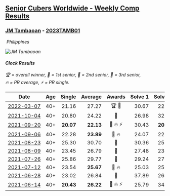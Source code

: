 <style>table {white-space: nowrap;}</style>
<link rel="stylesheet" type="text/css" href="/scw-comp/css/flags.css" />

## [Senior Cubers Worldwide - Weekly Comp Results](/scw-comp/results/)
### [JM Tambaoan](README.md) - [2023TAMB01](https://www.worldcubeassociation.org/persons/2023TAMB01?event=clock)

<i class="flag flag-PH" />&nbsp;Philippines

![JM Tambaoan](1681359750.png)

#### Clock Results

<span style="white-space: nowrap;">🏆 = overall winner</span>, <span style="white-space: nowrap;">🥇 = 1st senior</span>, <span style="white-space: nowrap;">🥈 = 2nd senior</span>, <span style="white-space: nowrap;">🥉 = 3rd senior</span>, <span style="white-space: nowrap;">🔥 = PR average</span>, <span style="white-space: nowrap;">⚡ = PR single</span>.

| Date | Age | Single | Average | Awards | Solve 1 | Solve 2 | Solve 3 | Solve 4 | Solve 5 | Video |
| :--: | :--: | --: | --: | :--: | --: | --: | --: | --: | --: | :-- |
| [2022-03-07](../../results/2022-03-07/clock.md) | 40+ | 21.16 | 27.27 | 🏆 🥇 | 30.67 | 22.23 | 21.16 | 28.92 | DNF | [Desktop](https://www.facebook.com/events/492851219083428/permalink/498109448557605) / [Mobile](https://m.facebook.com/events/492851219083428?view=permalink&id=498109448557605) |
| [2021-10-04](../../results/2021-10-04/clock.md) | 40+ | 20.80 | 24.22 | 🥈 | 26.98 | 32.04 | 21.96 | 23.73 | 20.80 | [Desktop](https://www.facebook.com/events/1205858816603137/permalink/1214798252375860) / [Mobile](https://m.facebook.com/events/1205858816603137?view=permalink&id=1214798252375860) |
| [2021-09-20](../../results/2021-09-20/clock.md) | 40+ | **20.07** | **22.13** | 🥈 🔥 ⚡ | 30.43 | **20.07** | 21.13 | 23.00 | 22.25 | [Desktop](https://www.facebook.com/events/374286267681717/permalink/383602996750044) / [Mobile](https://m.facebook.com/events/374286267681717?view=permalink&id=383602996750044) |
| [2021-09-06](../../results/2021-09-06/clock.md) | 40+ | 22.28 | **23.89** | 🥈 🔥 | 24.07 | 22.92 | 24.68 | 22.28 | 29.58 | [Desktop](https://www.facebook.com/events/369922348122346/permalink/379191313862116) / [Mobile](https://m.facebook.com/events/369922348122346?view=permalink&id=379191313862116) |
| [2021-08-23](../../results/2021-08-23/clock.md) | 40+ | 25.30 | 30.70 | 🥈 | 30.36 | 25.30 | 32.31 | 29.44 | 42.60 | [Desktop](https://www.facebook.com/events/540950593849891/permalink/549915519620065) / [Mobile](https://m.facebook.com/events/540950593849891?view=permalink&id=549915519620065) |
| [2021-08-09](../../results/2021-08-09/clock.md) | 40+ | 23.45 | 26.79 | 🥈 | 27.48 | 23.45 | 29.51 | 24.81 | 28.08 | [Desktop](https://www.facebook.com/events/342027504219422/permalink/350829436672562) / [Mobile](https://m.facebook.com/events/342027504219422?view=permalink&id=350829436672562) |
| [2021-07-26](../../results/2021-07-26/clock.md) | 40+ | 25.86 | 29.77 | 🥈 | 29.24 | 27.19 | 25.86 | 41.16 | 32.89 | [Desktop](https://www.facebook.com/events/5895704557137692/permalink/5959925400715607) / [Mobile](https://m.facebook.com/events/5895704557137692?view=permalink&id=5959925400715607) |
| [2021-07-12](../../results/2021-07-12/clock.md) | 40+ | 23.54 | **25.67** | 🥈 🔥 | 25.03 | 25.73 | 31.61 | 26.26 | 23.54 | [Desktop](https://www.facebook.com/events/853178815336395/permalink/861035237884086) / [Mobile](https://m.facebook.com/events/853178815336395?view=permalink&id=861035237884086) |
| [2021-06-28](../../results/2021-06-28/clock.md) | 40+ | 23.02 | 26.84 | 🥈 | 37.89 | 26.68 | 28.76 | 25.09 | 23.02 | [Desktop](https://www.facebook.com/events/2032757193542617/permalink/2043528069132196) / [Mobile](https://m.facebook.com/events/2032757193542617?view=permalink&id=2043528069132196) |
| [2021-06-14](../../results/2021-06-14/clock.md) | 40+ | **20.43** | **26.22** | 🥈 🔥 ⚡ | 25.79 | 34.45 | 28.13 | **20.43** | 24.73 | [Desktop](https://www.facebook.com/events/154757253369245/permalink/162973832547587) / [Mobile](https://m.facebook.com/events/154757253369245?view=permalink&id=162973832547587) |


<!-- Global site tag (gtag.js) - Google Analytics -->
<script async src="https://www.googletagmanager.com/gtag/js?id=UA-86348435-3"></script>
<script>window.dataLayer = window.dataLayer || []; function gtag() {dataLayer.push(arguments);} gtag('js', new Date()); gtag('config', 'UA-86348435-3');</script>
